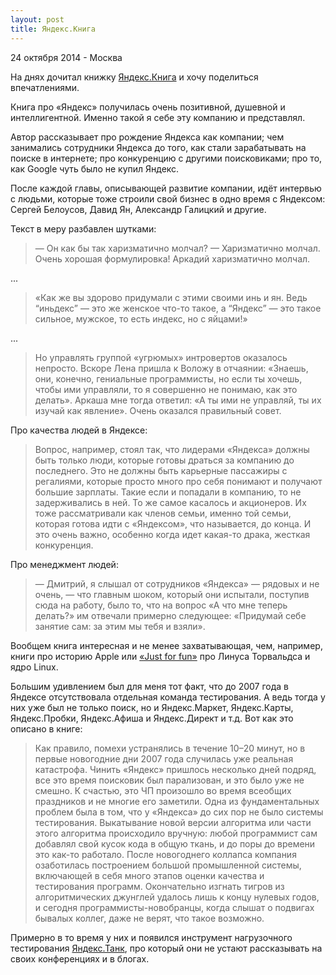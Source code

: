 ```yaml
---
layout: post
title: Яндекс.Книга
---
```


<p class="meta">24 октября 2014 - Москва</p>

На днях дочитал книжку
[Яндекс.Книга](http://www.mann-ivanov-ferber.ru/books/paperbook/yandexbook/)
и хочу поделиться впечатлениями.

Книга про «Яндекс» получилась очень позитивной, душевной
и интеллигентной. Именно такой я себе эту компанию и представлял.

Автор рассказывает про рождение Яндекса как компании;
чем занимались сотрудники Яндекса до того,
как стали зарабатывать на поиске в интернете;
про конкуренцию с другими поисковиками; про то, как Google чуть было не купил Яндекс.

После каждой главы, описывающей развитие компании, идёт интервью
с людьми, которые тоже строили свой бизнес
в одно время с Яндексом: Сергей Белоусов, Давид Ян, Александр Галицкий и другие.

Текст в меру разбавлен шутками:

> — Он как бы так харизматично молчал?
> — Харизматично молчал. Очень хорошая формулировка! Аркадий харизматично молчал.

...

> «Как же вы здорово придумали с этими своими инь и ян.
> Ведь “иньдекс” — это же женское что-то такое,
> а “Яндекс” — это такое сильное, мужское, то есть индекс, но с яйцами!»

...

> Но управлять группой «угрюмых» интровертов оказалось непросто.
> Вскоре Лена пришла к Воложу в отчаянии: «Знаешь, они, конечно,
> гениальные программисты, но если ты хочешь, чтобы ими управляли,
> то я совершенно не понимаю, как это делать».
> Аркаша мне тогда ответил: «А ты ими не управляй, ты их изучай как явление».
> Очень оказался правильный совет.

Про качества людей в Яндексе:

> Вопрос, например, стоял так, что лидерами «Яндекса»
> должны быть только люди, которые готовы драться за компанию
> до последнего. Это не должны быть карьерные пассажиры с регалиями,
> которые просто много про себя понимают и получают большие зарплаты.
> Такие если и попадали в компанию, то не задерживались в ней.
> То же самое касалось и акционеров. Их тоже рассматривали
> как членов семьи, именно той семьи, которая готова идти с «Яндексом»,
> что называется, до конца. И это очень важно, особенно когда
> идет какая-то драка, жесткая конкуренция.

Про менеджмент людей:

> — Дмитрий, я слышал от сотрудников «Яндекса» — рядовых и не очень,
> — что главным шоком, который они испытали, поступив сюда на работу,
> было то, что на вопрос «А что мне теперь делать?» им отвечали
> примерно следующее: «Придумай себе занятие сам: за этим мы тебя и взяли».

Вообщем книга интересная и не менее захватывающая, чем,
например, книги про историю Apple
или [«Just for fun»](http://www.amazon.com/Just-Fun-Story-Accidental-Revolutionary/dp/0066620732/)
про Линуса Торвальдса и ядро Linux.

Большим удивлением был для меня тот факт, что до 2007 года в Яндексе
отсутствовала отдельная команда тестирования.
А ведь тогда у них уже был не только поиск, но и Яндекс.Маркет,
Яндекс.Карты, Яндекс.Пробки, Яндекс.Афиша и Яндекс.Директ и т.д.
Вот как это описано в книге:

> Как правило, помехи устранялись в течение 10–20 минут,
> но в первые новогодние дни 2007 года случилась
> уже реальная катастрофа. Чинить «Яндекс» пришлось несколько
> дней подряд, все это время поисковик был парализован,
> и это было уже не смешно. К счастью, это ЧП произошло
> во время всеобщих праздников и не многие его заметили.
> Одна из фундаментальных проблем была в том, что у «Яндекса»
> до сих пор не было системы тестирования. Выкатывание новой версии
> алгоритма или части этого алгоритма происходило вручную:
> любой программист сам добавлял свой кусок кода в общую ткань,
> и до поры до времени это как-то работало. После новогоднего
> коллапса компания озаботилась построением большой промышленной системы,
> включающей в себя много этапов оценки качества и тестирования программ.
> Окончательно изгнать тигров из алгоритмических джунглей удалось
> лишь к концу нулевых годов, и сегодня программисты-новобранцы, когда
> слышат о подвигах бывалых коллег, даже не верят, что такое возможно.

Примерно в то время у них и появился инструмент нагрузочного тестирования
[Яндекс.Танк](http://habrahabr.ru/company/yandex/blog/202020/),
про который они не устают рассказывать на своих конференциях и в блогах.
